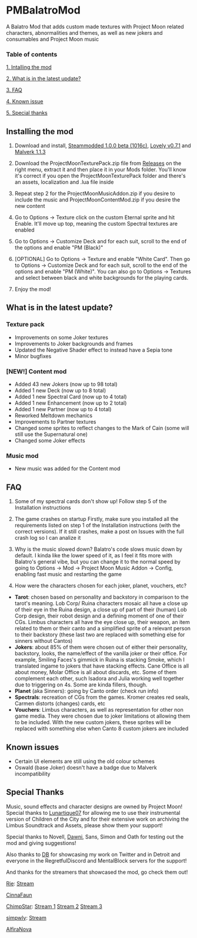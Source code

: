 # PMBalatroMod
A Balatro Mod that adds custom made textures with Project Moon related characters, abnormalities and themes, as well as new jokers and consumables and Project Moon music

### Table of contents

[1. Intalling the mod](https://github.com/CountKiro/PMBalatroMod/edit/main/README.md#installing-the-mod)

[2. What is in the latest update?](https://github.com/CountKiro/PMBalatroMod/edit/main/README.md#what-is-in-the-latest-update)

[3. FAQ](https://github.com/CountKiro/PMBalatroMod/edit/main/README.md#FAQ)

[4. Known issue](https://github.com/CountKiro/PMBalatroMod/edit/main/README.md#known-issues)

[5. Special thanks](https://github.com/CountKiro/PMBalatroMod/edit/main/README.md#special-thanks)


## Installing the mod

1. Download and install, [Steammodded 1.0.0 beta (1016c)](https://github.com/Steamodded/smods/releases/tag/1.0.0-beta-1016c), [Lovely v0.7.1](https://github.com/ethangreen-dev/lovely-injector) and [Malverk 1.1.3](https://github.com/Eremel/Malverk)

2. Download the ProjectMoonTexturePack.zip file from [Releases](https://github.com/CountKiro/PMBalatroMod/releases/tag/v.1.3) on the right menu, extract it and then place it in your Mods folder. You'll know it's correct if you open the ProjectMoonTexturePack folder and there's an assets, localization and .lua file inside

3. Repeat step 2 for the ProjectMoonMusicAddon.zip if you desire to include the music and ProjectMoonContentMod.zip if you desire the new content
   
4. Go to Options -> Texture click on the custom Eternal sprite and hit Enable. It'll move up top, meaning the custom Spectral textures are enabled

5. Go to Options -> Customize Deck and for each suit, scroll to the end of the options and enable "PM (Black)"

6. [OPTIONAL] Go to Options -> Texture and enable "White Card". Then go to Options -> Customize Deck and for each suit, scroll to the end of the options and enable "PM (White)". You can also go to Options -> Textures and select between black and white backgrounds for the playing cards.

7. Enjoy the mod!


## What is in the latest update?

### Texture pack
- Improvements on some Joker textures
- Improvements to Joker backgrounds and frames
- Updated the Negative Shader effect to instead have a Sepia tone
- Minor bugfixes

### [NEW!] Content mod
- Added 43 new Jokers (now up to 98 total)
- Added 1 new Deck (now up to 8 total)
- Added 1 new Spectral Card (now up to 4 total)
- Added 1 new Enhancement (now up to 2 total)
- Added 1 new Partner (now up to 4 total)
- Reworked Meltdown mechanics
- Improvements to Partner textures
- Changed some sprites to reflect changes to the Mark of Cain (some will still use the Supernatural one)
- Changed some Joker effects

### Music mod
- New music was added for the Content mod

## FAQ

1. Some of my spectral cards don't show up!
Follow step 5 of the Installation instructions

2. The game crashes on startup
Firstly, make sure you installed all the requirements listed on step 1 of the Installation instructions (with the correct versions). If it still crashes, make a post on Issues with the full crash log so I can analize it

3. Why is the music slowed down?
Balatro's code slows music down by default. I kinda like the lower speed of it, as I feel it fits more with Balatro's general vibe, but you can change it to the normal speed by going to Options -> Mod -> Project Moon Music Addon -> Config, enabling fast music and restarting the game

4. How were the characters chosen for each joker, planet, vouchers, etc?
- **Tarot**: chosen based on personality and backstory in comparison to the tarot's meaning. Lob Corp/ Ruina characters mosaic all have a close up of their eye in the Ruina design, a close up of part of their (human) Lob Corp design, their robot design and a defining moment of one of their CGs. Limbus characters all have the eye close up, their weapon,
an item related to them or their canto and a simplified sprite of a relevant person to their backstory (these last two are replaced with something else for sinners without Cantos)
- **Jokers**: about 85% of them were chosen out of either their personality, backstory, looks, the name/effect of the vanilla joker or their office. For example, Smiling Faces's gimmick in Ruina is stacking Smoke, which I translated ingame to jokers that have stacking effects. Cane Office is all about money, Molar Office is all about discards, etc.
Some of them complement each other, such Isadora and Julia working well together due to triggering on 4s. Some are kinda fillers, though.
- **Planet** (aka Sinners): going by Canto order (check run info)
- **Spectrals**: recreation of CGs from the games. Kromer creates red seals, Carmen distorts (changes) cards, etc
- **Vouchers**: Limbus characters, as well as representation for other non game media. They were chosen due to joker limitations ot allowing them to be included. With the new custom jokers, these sprites will be replaced with something else when Canto 8 custom jokers are included

## Known issues

- Certain UI elements are still using the old colour schemes
- Oswald (base Joker) doesn't have a badge due to Malverk incompatibility

## Special Thanks

Music, sound effects and character designs are owned by Project Moon! Special thanks to [Lunartique07](https://www.youtube.com/@Lunartique07) for allowing me to use their instrumental version of Children of the City and for their extensive work on archiving the Limbus Soundtrack and Assets, please show them your support!

Special thanks to Novell, [Dawni](https://x.com/hidawnihere), Sans, Simon and Oath for testing out the mod and giving suggestions!

Also thanks to [DB](https://x.com/Despair_Bears) for showcasing my work on Twitter and in Detroit and everyone in the RegretfulDiscord and MentalBlock servers for the support!

And thanks for the streamers that showcased the mod, go check them out!

[Rie](https://www.youtube.com/channel/UCJ4O6PWA47f6XbCgrLQNqEQ): [Stream](https://www.youtube.com/watch?v=3Rx0D3sYxmY&pp=ygUUcHJvamVjdCBtb29uIGJhbGF0cm8%3D)

[CinnaFaun](https://x.com/CinnaFaun)

[ChimpStar](https://www.youtube.com/@chimp_star): [Stream 1](https://www.youtube.com/watch?v=mD6EpUGuGPI) [Stream 2](https://www.youtube.com/watch?v=rrAhVB2wvxg) [Stream 3](https://www.youtube.com/watch?v=Xn0WtnyPT_4)

[simpwly](https://www.youtube.com/@simpwly): [Stream](https://www.youtube.com/watch?v=kEK3KrMFVMQ)

[AlfiraNova](https://x.com/AlfiraNovaVT)
